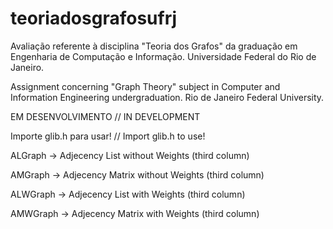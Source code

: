 # teoriadosgrafosufrj
Avaliação referente à disciplina "Teoria dos Grafos" da graduação em Engenharia de Computação e Informação.
Universidade Federal do Rio de Janeiro.

Assignment concerning "Graph Theory" subject in Computer and Information Engineering undergraduation.
Rio de Janeiro Federal University.

EM DESENVOLVIMENTO // IN DEVELOPMENT

Importe glib.h para usar! // Import glib.h to use!

ALGraph -> Adjecency List without Weights (third column)

AMGraph -> Adjecency Matrix without Weights (third column)

ALWGraph -> Adjecency List with Weights (third column)

AMWGraph -> Adjecency Matrix with Weights (third column)
